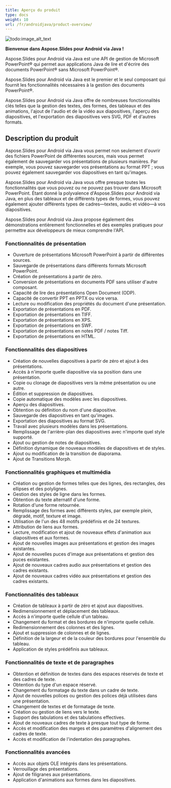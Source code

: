 ```yaml
---
title: Aperçu du produit
type: docs
weight: 10
url: /fr/androidjava/product-overview/
---
```


![todo:image_alt_text](product-overview_1.png)

**Bienvenue dans Aspose.Slides pour Android via Java !**

Aspose.Slides pour Android via Java est une API de gestion de Microsoft PowerPoint® qui permet aux applications Java de lire et d'écrire des documents PowerPoint® sans Microsoft PowerPoint®.

Aspose.Slides pour Android via Java est le premier et le seul composant qui fournit les fonctionnalités nécessaires à la gestion des documents PowerPoint®.

Aspose.Slides pour Android via Java offre de nombreuses fonctionnalités clés telles que la gestion des textes, des formes, des tableaux et des animations, l'ajout de l'audio et de la vidéo aux diapositives, l'aperçu des diapositives, et l'exportation des diapositives vers SVG, PDF et d'autres formats.


## **Description du produit**
Aspose.Slides pour Android via Java vous permet non seulement d'ouvrir des fichiers PowerPoint de différentes sources, mais vous permet également de sauvegarder vos présentations de plusieurs manières. Par exemple, vous pouvez sauvegarder vos présentations au format PPT ; vous pouvez également sauvegarder vos diapositives en tant qu'images.

Aspose.Slides pour Android via Java vous offre presque toutes les fonctionnalités que vous pouvez ou ne pouvez pas trouver dans Microsoft PowerPoint. Étant donné la polyvalence d'Aspose.Slides pour Android via Java, en plus des tableaux et de différents types de formes, vous pouvez également ajouter différents types de cadres—textes, audio et vidéo—à vos diapositives.

Aspose.Slides pour Android via Java propose également des démonstrations entièrement fonctionnelles et des exemples pratiques pour permettre aux développeurs de mieux comprendre l'API.
### **Fonctionnalités de présentation**
- Ouverture de présentations Microsoft PowerPoint à partir de différentes sources.
- Sauvegarde de présentations dans différents formats Microsoft PowerPoint.
- Création de présentations à partir de zéro.
- Conversion de présentations en documents PDF sans utiliser d'autre composant.
- Capacité de lire des présentations Open Document (ODP).
- Capacité de convertir PPT en PPTX ou vice versa.
- Lecture ou modification des propriétés du document d'une présentation.
- Exportation de présentations en PDF.
- Exportation de présentations en TIFF.
- Exportation de présentations en XPS.
- Exportation de présentations en SWF.
- Exportation de présentations en notes PDF / notes Tiff.
- Exportation de présentations en HTML.
### **Fonctionnalités des diapositives**
- Création de nouvelles diapositives à partir de zéro et ajout à des présentations.
- Accès à n'importe quelle diapositive via sa position dans une présentation.
- Copie ou clonage de diapositives vers la même présentation ou une autre.
- Édition et suppression de diapositives.
- Copie automatique des modèles avec les diapositives.
- Aperçu des diapositives.
- Obtention ou définition du nom d'une diapositive.
- Sauvegarde des diapositives en tant qu'images.
- Exportation des diapositives au format SVG.
- Travail avec plusieurs modèles dans les présentations.
- Remplissage de l'arrière-plan des diapositives avec n'importe quel style supporté.
- Ajout ou gestion de notes de diapositives.
- Définition dynamique de nouveaux modèles de diapositives et de styles.
- Ajout ou modification de la transition de diaporama.
- Ajout de Transitions Morph.
### **Fonctionnalités graphiques et multimédia**
- Création ou gestion de formes telles que des lignes, des rectangles, des ellipses et des polylignes.
- Gestion des styles de ligne dans les formes.
- Obtention du texte alternatif d'une forme.
- Rotation d'une forme retournée.
- Remplissage des formes avec différents styles, par exemple plein, dégradé, motif, texture et image.
- Utilisation de l'un des 48 motifs prédéfinis et de 24 textures.
- Attribution de liens aux formes.
- Lecture, modification et ajout de nouveaux effets d'animation aux diapositives et aux formes.
- Ajout de nouvelles images aux présentations et gestion des images existantes.
- Ajout de nouvelles puces d'image aux présentations et gestion des puces existantes.
- Ajout de nouveaux cadres audio aux présentations et gestion des cadres existants.
- Ajout de nouveaux cadres vidéo aux présentations et gestion des cadres existants.
### **Fonctionnalités des tableaux**
- Création de tableaux à partir de zéro et ajout aux diapositives.
- Redimensionnement et déplacement des tableaux.
- Accès à n'importe quelle cellule d'un tableau.
- Changement du format et des bordures de n'importe quelle cellule.
- Redimensionnement des colonnes et des lignes.
- Ajout et suppression de colonnes et de lignes.
- Définition de la largeur et de la couleur des bordures pour l'ensemble du tableau.
- Application de styles prédéfinis aux tableaux.
### **Fonctionnalités de texte et de paragraphes**
- Obtention et définition de textes dans des espaces réservés de texte et des cadres de texte.
- Obtention du type d'un espace réservé.
- Changement du formatage du texte dans un cadre de texte.
- Ajout de nouvelles polices ou gestion des polices déjà utilisées dans une présentation.
- Changement de textes et de formatage de texte.
- Création ou gestion de liens vers le texte.
- Support des tabulations et des tabulations effectives.
- Ajout de nouveaux cadres de texte à presque tout type de forme.
- Accès et modification des marges et des paramètres d'alignement des cadres de texte.
- Accès et modification de l'indentation des paragraphes.
### **Fonctionnalités avancées**
- Accès aux objets OLE intégrés dans les présentations.
- Verrouillage des présentations.
- Ajout de filigranes aux présentations.
- Application d'animations aux formes dans les diapositives.